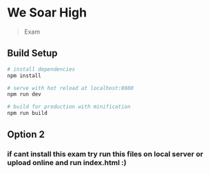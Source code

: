 # We Soar High

> Exam

## Build Setup

``` bash
# install dependencies
npm install

# serve with hot reload at localhost:8080
npm run dev

# build for production with minification
npm run build
```

## Option 2
### if cant install this exam try run this files on local server or upload online and run index.html :)
